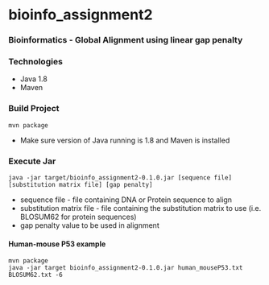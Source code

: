 # bioinfo_assignment2
### Bioinformatics - Global Alignment using linear gap penalty

### Technologies
- Java 1.8
- Maven

### Build Project
    mvn package
- Make sure version of Java running is 1.8 and Maven is installed

### Execute Jar
    java -jar target/bioinfo_assignment2-0.1.0.jar [sequence file] [substitution matrix file] [gap penalty]
- sequence file - file containing DNA or Protein sequence to align
- substitution matrix file - file containing the substitution matrix to use (i.e. BLOSUM62 for protein sequences)
- gap penalty value to be used in alignment 

#### Human-mouse P53 example
    mvn package
    java -jar target bioinfo_assignment2-0.1.0.jar human_mouseP53.txt BLOSUM62.txt -6
